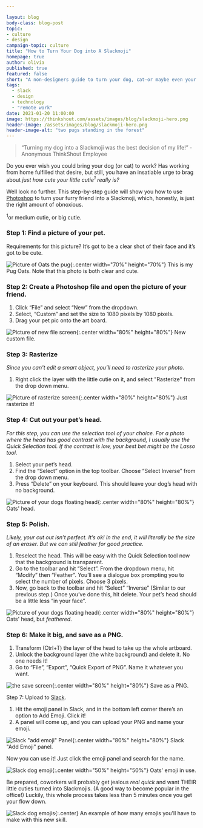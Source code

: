 ```yaml
---

layout: blog
body-class: blog-post
topic: 
- culture
- design
campaign-topic: culture
title: "How to Turn Your Dog into A Slackmoji"
homepage: true
author: olivia
published: true
featured: false
short: "A non-designers guide to turn your dog, cat—or maybe even your child—into a Slackmoji."
tags:
  - slack
  - design
  - technology
  - "remote work"
date: 2021-01-20 11:00:00
image: https://thinkshout.com/assets/images/blog/slackmoji-hero.png
header-image: /assets/images/blog/slackmoji-hero.png
header-image-alt: "two pugs standing in the forest"
---
```

> “Turning my dog into a Slackmoji was the best decision of my life!” - Anonymous ThinkShout Employee

Do you ever wish you could bring your dog (or cat) to work? Has working from home fulfilled that desire, but still, you have an insatiable urge to brag about *just how cute your little cutie<sup>1</sup> really is?*

Well look no further. This step-by-step guide will show you how to use [Photoshop](https://www.adobe.com/products/photoshop.html) to turn your furry friend into a Slackmoji, which, honestly, is just the right amount of obnoxious.

<sup>1</sup>or medium cutie, or big cutie.

### Step 1: Find a picture of your pet. 

Requirements for this picture? It’s got to be a clear shot of their face and it’s got to be cute.

![Picture of Oats the pug](/assets/images/blog/slack-1.jpeg){:.center width="70%" height="70%"}
<span class="caption"><i class="fa fa-caret-up"></i>This is my Pug Oats. Note that this photo is both clear and cute.</span>

### Step 2: Create a Photoshop file and open the picture of your friend. 
1. Click “File” and select “New” from the dropdown.
2. Select, “Custom” and set the size to 1080 pixels by 1080 pixels.
3. Drag your pet pic onto the art board.

![Picture of new file screen](/assets/images/blog/slack-2.png){:.center width="80%" height="80%"}
<span class="caption"><i class="fa fa-caret-up"></i>New custom file.</span>

### Step 3: Rasterize
*Since you can't edit a smart object, you’ll need to rasterize your photo.*

1. Right click the layer with the little cutie on it, and select "Rasterize" from the drop down menu.

![Picture of rasterize screen](/assets/images/blog/slack-3.png){:.center width="80%" height="80%"}
<span class="caption"><i class="fa fa-caret-up"></i>Just rasterize it!</span>

### Step 4: Cut out your pet’s head. 
*For this step, you can use the selection tool of your choice. For a photo where the head has good contrast with the background, I usually use the Quick Selection tool. If the contrast is low, your best bet might be the Lasso tool.*

1. Select your pet’s head.
2. Find the “Select” option in the top toolbar. Choose “Select Inverse” from the drop down menu. 
3. Press “Delete” on your keyboard. This should leave your dog’s head with no background.

![Picture of your dogs floating head](/assets/images/blog/slack-4.png){:.center width="80%" height="80%"}
<span class="caption"><i class="fa fa-caret-up"></i>Oats' head.</span>

### Step 5: Polish. 
*Likely, your cut out isn’t perfect. It’s ok! In the end, it will literally be the size of an eraser. But we can still feather for good practice.*

1. Reselect the head. This will be easy with the Quick Selection tool now that the background is transparent.
2. Go to the toolbar and hit “Select”. From the dropdown menu, hit “Modify” then “Feather”. You’ll see a dialogue box prompting you to select the number of pixels. Choose 3 pixels. 
3. Now, go back to the toolbar and hit “Select” “Inverse” (Similar to our previous step.) Once you’ve done this, hit delete. Your pet’s head should be a little less “in your face”. 

![Picture of your dogs floating head](/assets/images/blog/slack-5.png){:.center width="80%" height="80%"}
<span class="caption"><i class="fa fa-caret-up"></i>Oats' head, but *feathered*.</span>

### Step 6: Make it big, and save as a PNG. 
1. Transform (Ctrl+T) the layer of the head to take up the whole artboard. 
2. Unlock the background layer (the white background) and delete it. No one needs it!
3. Go to “File”, “Export”, “Quick Export of PNG”. Name it whatever you want. 


![the save screen](/assets/images/blog/slack-6.png){:.center width="80%" height="80%"}
<span class="caption"><i class="fa fa-caret-up"></i>Save as a PNG.</span>

Step 7: Upload to [Slack](https://slack.com/).
1. Hit the emoji panel in Slack, and in the bottom left corner there’s an option to Add Emoji. Click it!
2. A panel will come up, and you can upload your PNG and name your emoji. 

![Slack "add emoji" Panel](/assets/images/blog/slack-7.png){:.center width="80%" height="80%"}
<span class="caption"><i class="fa fa-caret-up"></i>Slack "Add Emoji" panel.</span>

Now you can use it! Just click the emoji panel and search for the name. 

![Slack dog emoji](/assets/images/blog/slack-8.png){:.center width="50%" height="50%"}
<span class="caption"><i class="fa fa-caret-up"></i>Oats' emoji in use.</span>

Be prepared, coworkers will probably get jealous *real quick* and want THEIR little cuties turned into Slackmojis. (A good way to become popular in the office!) Luckily, this whole process takes less than 5 minutes once you get your flow down.
<br>

![Slack dog emojis](/assets/images/blog/slacks-1.png){:.center}
<span class="caption"><i class="fa fa-caret-up"></i>An example of how many emojis you'll have to make with this new skill.</span>
